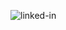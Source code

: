 [<img align="left" alt="linked-in" src="https://img.shields.io/badge/linkedin-%230077B5.svg?&style=for-the-badge&logo=linkedin&logoColor=white" />](https://www.linkedin.com/in/huzorg-001272226/?lipi=urn%3Ali%3Apage%3Ad_flagship3_feed%3BsSzWN8rHTEu95USpNYxg8w%3D%3D)

<!--
**huzorg/huzorg** is a ✨ _special_ ✨ repository because its `README.md` (this file) appears on your GitHub profile.

